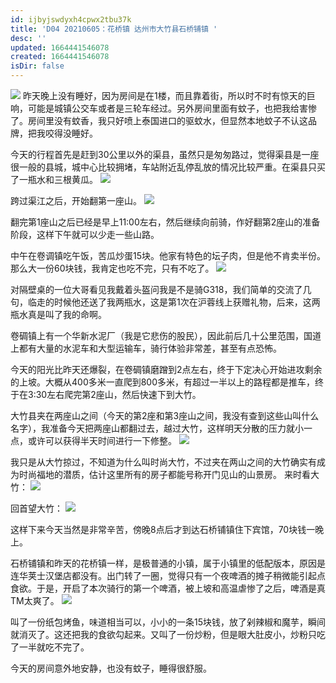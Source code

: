 ```yaml
---
id: ijbyjswdyxh4cpwx2tbu37k
title: 'D04 20210605：花桥镇 达州市大竹县石桥铺镇 '
desc: ''
updated: 1664441546078
created: 1664441546078
isDir: false
---
```

![](https://gitee.com/waterchinap/g318/raw/master/0605.png#id=AEgDC&originHeight=723&originWidth=1359&originalType=binary&ratio=1&status=done&style=none)
昨天晚上没有睡好，因为房间是在1楼，而且靠着街，所以时不时有惊天的巨响，可能是城镇公交车或者是三轮车经过。另外房间里面有蚊子，也把我给害惨了。房间里没有蚊香，我只好喷上泰国进口的驱蚊水，但显然本地蚊子不认这品牌，把我咬得没睡好。


今天的行程首先是赶到30公里以外的渠县，虽然只是匆匆路过，觉得渠县是一座很一般的县城，城中心比较拥堵，车站附近乱停乱放的情况比较严重。在渠县只买了一瓶水和三根黄瓜。
![](https://gitee.com/waterchinap/g318/raw/master/IMG_20210605_100121.jpg#id=CKdgG&originHeight=4624&originWidth=3472&originalType=binary&ratio=1&status=done&style=none)


跨过渠江之后，开始翻第一座山。
![](https://gitee.com/waterchinap/g318/raw/master/IMG_20210605_100843.jpg#id=SanhU&originHeight=3472&originWidth=4624&originalType=binary&ratio=1&status=done&style=none)


翻完第1座山之后已经是早上11:00左右，然后继续向前骑，作好翻第2座山的准备阶段，这样下午就可以少走一些山路。


中午在卷调镇吃午饭，苦瓜炒蛋15块。他家有特色的坛子肉，但是他不肯卖半份。那么大一份60块钱，我肯定也吃不完，只有不吃了。
![](https://gitee.com/waterchinap/g318/raw/master/IMG_20210605_124032.jpg#height=3472&id=Nyk87&originHeight=3472&originWidth=4624&originalType=binary&ratio=1&status=done&style=none&width=4624)


对隔壁桌的一位大哥看见我戴着头盔问我是不是骑G318，我们简单的交流了几句，临走的时候他还送了我两瓶水，这是第1次在沪蓉线上获赠礼物，后来，这两瓶水真是叫了我的命啊。


卷碉镇上有一个华新水泥厂（我是它悲伤的股民），因此前后几十公里范围，国道上都有大量的水泥车和大型运输车，骑行体验非常差，甚至有点恐怖。


今天的阳光比昨天还爆裂，在卷碉镇磨蹭到2点左右，终于下定决心开始进攻剩余的上坡。大概从400多米一直爬到800多米，有超过一半以上的路程都是推车，终于在3:30左右爬完第2座山，然后快速下到大竹。


大竹县夹在两座山之间（今天的第2座和第3座山之间，我没有查到这些山叫什么名字），我准备今天把两座山都翻过去，越过大竹，这样明天分散的压力就小一点，或许可以获得半天时间进行一下修整。
![](https://gitee.com/waterchinap/g318/raw/master/IMG_20210605_153601.jpg#id=eJXIz&originHeight=4624&originWidth=3472&originalType=binary&ratio=1&status=done&style=none)


我只是从大竹掠过，不知道为什么叫时尚大竹，不过夹在两山之间的大竹确实有成为时尚福地的潜质，估计这里所有的房子都能号称开门见山的山景房。
来时看大竹：
![](https://gitee.com/waterchinap/g318/raw/master/IMG_20210605_155721.jpg#id=nnyFw&originHeight=3472&originWidth=4624&originalType=binary&ratio=1&status=done&style=none)


回首望大竹：
![](https://gitee.com/waterchinap/g318/raw/master/IMG_20210605_183833.jpg#height=3472&id=sShy6&originHeight=3472&originWidth=4624&originalType=binary&ratio=1&status=done&style=none&width=4624)


这样下来今天当然是非常辛苦，傍晚8点后才到达石桥铺镇住下宾馆，70块钱一晚上。

石桥铺镇和昨天的花桥镇一样，是极普通的小镇，属于小镇里的低配版本，原因是连华荚士汉堡店都没有。出门转了一圈，觉得只有一个夜啤酒的摊子稍微能引起点食欲。于是，开启了本次骑行的第一个啤酒，被上坡和高温虐惨了之后，啤酒是真TM太爽了。
![](https://gitee.com/waterchinap/g318/raw/master/IMG_20210605_204644.jpg#id=D1tsP&originHeight=4624&originWidth=3472&originalType=binary&ratio=1&status=done&style=none)


叫了一份纸包烤鱼，味道相当可以，小小的一条15块钱，放了剁辣椒和魔芋，瞬间就消灭了。这还把我的食欲勾起来。又叫了一份炒粉，但是眼大肚皮小，炒粉只吃了一半就吃不完了。


今天的房间意外地安静，也没有蚊子，睡得很舒服。
